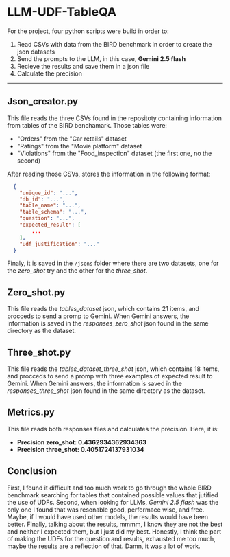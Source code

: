 # LLM-UDF-TableQA

For the project, four python scripts were build in order to:
1. Read CSVs with data from the BIRD benchmark in order to create the json datasets
2. Send the prompts to the LLM, in this case, **Gemini 2.5 flash**
3. Recieve the results and save them in a json file
4. Calculate the precision

------

## Json_creator.py

This file reads the three CSVs found in the repositoty containing information from tables of the BIRD benchamark. Those tables were:
- "Orders" from the "Car retails" dataset
- "Ratings" from the "Movie platform" dataset
- "Violations" from the "Food_inspection" dataset (the first one, no the second)

After reading those CSVs, stores the information in the following format:

```json
  {
    "unique_id": "...",
    "db_id": "...",
    "table_name": "...",
    "table_schema": "...",
    "question": "...",
    "expected_result": [
        ...
    ],
    "udf_justification": "..."
  }
```

Finaly, it is saved in the ```/jsons``` folder where there are two datasets, one for the *zero_shot* try and the other for the *three_shot*.


## Zero_shot.py

This file reads the *tables_dataset* json, which contains 21 items, and procceds to send a promp to Gemini. When Gemini answers, the information is saved in the *responses_zero_shot* json found in the same directory as the dataset.

## Three_shot.py

This file reads the *tables_dataset_three_shot* json, which contains 18 items, and procceds to send a promp with three examples of expected result to Gemini. When Gemini answers, the information is saved in the *responses_three_shot* json found in the same directory as the dataset.

## Metrics.py

This file reads both responses files and calculates the precision. Here, it is:
- **Precision zero_shot: 0.4362934362934363**
- **Precision three_shot: 0.4051724137931034**


## Conclusion

First, I found it difficult and too much work to go through the whole BIRD benchmark searching for tables that contained possible values that jutified the use of UDFs. Second, when looking for LLMs, *Gemini 2.5 flash* was the only one I found that was resonable good, performace wise, and free. Maybe, if I would have used other models, the results would have been better. Finally, talking about the results, mmmm, I know they are not the best and neither I expected them, but I just did my best. Honestly, I think the part of making the UDFs for the question and results, exhausted me too much, maybe the results are a reflection of that. Damn, it was a lot of work.